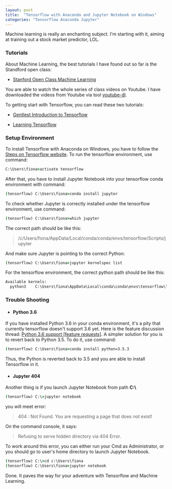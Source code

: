 ```yaml
---
layout: post
title:  "Tensorflow with Anaconda and Jupyter Notebook on Windows"
categories: "Tensorflow Anaconda Jupyter"
---
```


Machine learning is really an enchanting subject. I'm starting with it, aiming at training out a stock market predictor, LOL.

### Tutorials

About Machine Learning, the best tutorials I have found out so far is the Standford open class:

* [Stanford Open Class Machine Learning](http://openclassroom.stanford.edu/MainFolder/CoursePage.php?course=MachineLearning)

You are able to watch the whole series of class videos on Youtube. I have downloaded the videos from Youtube via tool [youtube-dl](https://github.com/rg3/youtube-dl).

To getting start with Tensorflow, you can read these two tutorials:

* [Gentlest Introduction to Tensorflow](https://medium.com/all-of-us-are-belong-to-machines/the-gentlest-introduction-to-tensorflow-248dc871a224)

* [Learning Tensorflow](http://learningtensorflow.com/index.html)

### Setup Environment

To install Tensorflow with Anaconda on Windows, you have to follow the [Steps on Tensorflow website](https://www.tensorflow.org/install/install_windows#installing_with_anaconda). To run the tensorflow environment, use command:

```cmd
C:\Users\fiona>activate tensorflow
```

After that, you have to install Jupyter Notebook into your tensorflow conda environment with command:

```cmd
(tensorflow) C:\Users\fiona>conda install jupyter
```

To check whether Jupyter is correctly installed under the tensorflow environment, use command:

```cmd
(tensorflow) C:\Users\fiona>which jupyter
```

The correct path should be like this:

> /c/Users/fiona/AppData/Local/conda/conda/envs/tensorflow/Scripts/jupyter

And make sure Jupyter is pointing to the correct Python:

```cmd
(tensorflow) C:\Users\fiona>jupyter kernelspec list
```

For the tensorflow environment, the correct python path should be like this:

```cmd
Available kernels:
  python3    C:\Users\fiona\AppData\Local\conda\conda\envs\tensorflow\lib\site-packages\ipykernel\resources
```

### Trouble Shooting

* #### Python 3.6

If you have installed Python 3.6 in your conda environment, it's a pity that currently tensorflow doesn't support 3.6 yet. Here is the feature discussion thread: [Python 3.6 support \[feature requests\]](https://github.com/tensorflow/tensorflow/issues/6533). A simpler solution for you is to revert back to Python 3.5. To do it, use command:

```cmd
(tensorflow) C:\Users\fiona>conda install python=3.5.3
```

Thus, the Python is reverted back to 3.5 and you are able to install Tensorflow in it.

* #### Jupyter 404

Another thing is if you launch Jupyter Notebook from path **C:\\**

```cmd
(tensorflow) C:\>jupyter notebook
```

you will meet error:

> 404 : Not Found. You are requesting a page that does not exist!

On the command console, it says:

> Refusing to serve hidden directory via 404 Error.

To work around this error, you can either run your Cmd as Administrator, or you should go to user's home directory to launch Jupyter Notebook.

```cmd
(tensorflow) C:\>cd c:\Users\fiona
(tensorflow) C:\Users\fiona>jupyter notebook
```

Done. It paves the way for your adventure with Tensorflow and Machine Learning.
